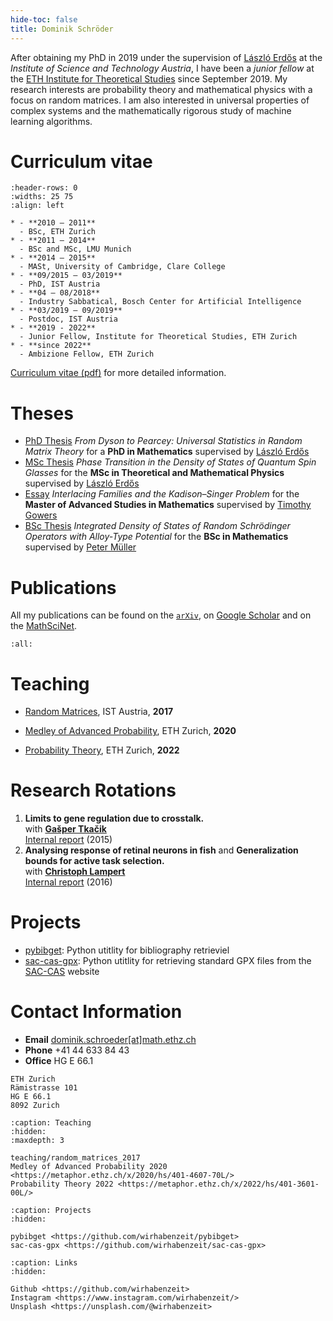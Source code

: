 ```yaml
---
hide-toc: false
title: Dominik Schröder
---
```


After obtaining my PhD in 2019 under the supervision of [László Erdős](http://ist.ac.at/en/research/research-groups/erdoes-group/) at the *Institute of Science and Technology Austria*, I have been a *junior fellow* at the [ETH Institute for Theoretical Studies](https://eth-its.ethz.ch) since September 2019. My research interests are probability theory and mathematical physics with a focus on random matrices. I am also interested in universal properties of complex systems and the mathematically rigorous study of machine learning algorithms.

# Curriculum vitae

```{list-table}
:header-rows: 0
:widths: 25 75
:align: left

* - **2010 – 2011** 
  - BSc, ETH Zurich
* - **2011 – 2014** 
  - BSc and MSc, LMU Munich
* - **2014 – 2015** 
  - MASt, University of Cambridge, Clare College
* - **09/2015 – 03/2019** 
  - PhD, IST Austria
* - **04 – 08/2018** 
  - Industry Sabbatical, Bosch Center for Artificial Intelligence
* - **03/2019 – 09/2019** 
  - Postdoc, IST Austria
* - **2019 - 2022** 
  - Junior Fellow, Institute for Theoretical Studies, ETH Zurich
* - **since 2022** 
  - Ambizione Fellow, ETH Zurich
```

[Curriculum vitae (pdf)](cv.pdf) for more detailed information.

# Theses

- [PhD Thesis](thesis.pdf) *From Dyson to Pearcey: Universal Statistics in Random Matrix Theory* for a **PhD in Mathematics** supervised by [László Erdős](http://www.mathematik.uni-muenchen.de/~lerdos/)
- [MSc Thesis](master-thesis.pdf) *Phase Transition in the Density of States of Quantum Spin Glasses* for the **MSc in Theoretical and Mathematical Physics** supervised by [László Erdős](http://www.mathematik.uni-muenchen.de/~lerdos/)
- [Essay](essay.pdf) *Interlacing Families and the Kadison–Singer Problem* for the **Master of Advanced Studies in Mathematics** supervised by [Timothy Gowers](https://www.dpmms.cam.ac.uk/~wtg10/)
- [BSc Thesis](bachelor-thesis.pdf) *Integrated Density of States of Random Schrödinger Operators with Alloy-Type Potential* for the **BSc in Mathematics** supervised by [Peter Müller](http://www.mathematik.uni-muenchen.de/~mueller/)

# Publications

All my publications can be found on the [`arXiv`](https://arxiv.org/a/schroder_d_1.html), on [Google Scholar](https://scholar.google.de/citations?user=u3ilHrcAAAAJ) and on the [MathSciNet](https://mathscinet.ams.org/mathscinet/search/publications.html?pg1=INDI&s1=1090611). 

```{bibliography} publications.bib
:all: 
```

# Teaching

- [Random Matrices](teaching/random_matrices_2017.md), IST Austria, **2017**

- [Medley of Advanced Probability](https://metaphor.ethz.ch/x/2020/hs/401-4607-70L/), ETH Zurich, **2020**

- [Probability Theory](https://metaphor.ethz.ch/x/2022/hs/401-3601-00L/), ETH Zurich, **2022**

# Research Rotations

1. **Limits to gene regulation due to crosstalk.**  
with **[Gašper Tkačik](http://gtkacik.pages.ist.ac.at)**  
[Internal report](report_tkacik.pdf) (2015)  
1. **Analysing response of retinal neurons in fish** and **Generalization bounds for active task selection.**  
with **[Christoph Lampert](https://cvml.ist.ac.at)**  
[Internal report](report_lampert.pdf) (2016)  

# Projects

- [pybibget](https://github.com/wirhabenzeit/pybibget): Python utitlity for bibliography retrieviel
- [sac-cas-gpx](https://github.com/wirhabenzeit/sac-cas-gpx): Python utitlity for retrieving standard GPX files from the [SAC-CAS](https://www.sac-cas.ch/) website

# Contact Information

- **Email** [dominik.schroeder[at]math.ethz.ch](mailto:&#100;&#111;&#109;&#105;&#110;&#105;&#107;&#46;&#115;&#99;&#104;&#114;&#111;&#101;&#100;&#101;&#114;&#64;&#109;&#97;&#116;&#104;&#46;&#101;&#116;&#104;&#122;&#46;&#99;&#104;)
- **Phone** +41 44 633 84 43
- **Office** HG E 66.1

```{admonition} Postal Address
ETH Zurich  
Rämistrasse 101  
HG E 66.1  
8092 Zurich 
```

```{toctree}
:caption: Teaching
:hidden:
:maxdepth: 3

teaching/random_matrices_2017
Medley of Advanced Probability 2020 <https://metaphor.ethz.ch/x/2020/hs/401-4607-70L/>
Probability Theory 2022 <https://metaphor.ethz.ch/x/2022/hs/401-3601-00L/>
```

```{toctree}
:caption: Projects
:hidden:

pybibget <https://github.com/wirhabenzeit/pybibget>
sac-cas-gpx <https://github.com/wirhabenzeit/sac-cas-gpx>
```

```{toctree}
:caption: Links
:hidden:

Github <https://github.com/wirhabenzeit>
Instagram <https://www.instagram.com/wirhabenzeit/>
Unsplash <https://unsplash.com/@wirhabenzeit>
```